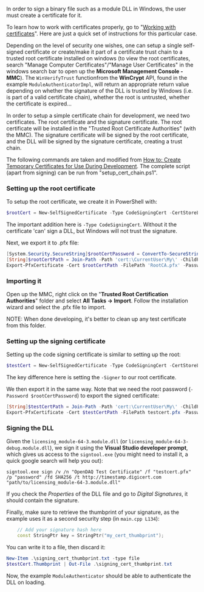 In order to sign a binary file such as a module DLL in Windows, the user must create a certificate for it.

To learn how to work with certificates properly, go to "[Working with certificates](https://learn.microsoft.com/en-us/dotnet/framework/wcf/feature-details/working-with-certificates)". Here are just a quick set of instructions for this particular case.

Depending on the level of security one wishes, one can setup a single self-signed certificate or create/make it part of a certificate trust chain to a trusted root certificate installed on windows (to view the root certificates, search "Manage Computer Certificates"/"Manage User Certificates" in the windows search bar to open up the **Microsoft Management Console - MMC**). The `WinVerifyTrust` functionfrom the **WinCrypt** API, found in the example `ModuleAuthenticatorImpl`, will return an appropriate return value depending on whether the signature of the DLL is trusted by Windows (i.e. is part of a valid certificate chain), whether the root is untrusted, whether the certificate is expired...

In order to setup a simple certificate chain for development, we need two certificates. The root certificate and the signature certificate. The root certificate will be installed in the "Trusted Root Certificate Authorities" (with the MMC). The signature certificate will be signed by the root certificate, and the DLL will be signed by the signature certificate, creating a trust chain. 

The following commands are taken and modified from [How to: Create Temporary Certificates for Use During Development](https://learn.microsoft.com/en-us/dotnet/framework/wcf/feature-details/how-to-create-temporary-certificates-for-use-during-development). The complete script (apart from signing) can be run from "setup_cert_chain.ps1".

### Setting up the root certificate

To setup the root certificate, we create it in PowerShell with: 

```powershell
$rootCert = New-SelfSignedCertificate -Type CodeSigningCert -CertStoreLocation Cert:\CurrentUser\My -DnsName "RootCA" -TextExtension @("2.5.29.19={text}CA=true") -KeyUsage CertSign,CrlSign,DigitalSignature
```

The important addition here is `-Type CodeSigningCert`. Without it the certificate 'can' sign a DLL, but Windows will not trust the signature.

Next, we export it to .pfx file:

```powershell
[System.Security.SecureString]$rootCertPassword = ConvertTo-SecureString -String "password" -Force -AsPlainText
[String]$rootCertPath = Join-Path -Path 'cert:\CurrentUser\My\' -ChildPath "$($rootCert.Thumbprint)"
Export-PfxCertificate -Cert $rootCertPath -FilePath 'RootCA.pfx' -Password $rootCertPassword
```

### Importing it

Open up the MMC, right click on the "**Trusted Root Certification Authorities**" folder and select **All Tasks -> Import**. Follow the installation wizard and select the .pfx file to import.

NOTE: When done developing, it's better to clean up any test certificate from this folder.

### Setting up the signing certificate

Setting up the code signing certificate is similar to setting up the root:

```powershell
$testCert = New-SelfSignedCertificate -Type CodeSigningCert -CertStoreLocation Cert:\CurrentUser\My -DnsName "SignedByRootCA" -KeyExportPolicy Exportable -KeyLength 2048 -KeyUsage DigitalSignature,KeyEncipherment -Signer $rootCert
```

The key difference here is setting the `-Signer` to our root certificate.

We then export it in the same way. Note that we need the root password (`-Password $rootCertPassword`) to export the signed certificate:

```powershell
[String]$testCertPath = Join-Path -Path 'cert:\CurrentUser\My\' -ChildPath "$($testCert.Thumbprint)"
Export-PfxCertificate -Cert $testCertPath -FilePath testcert.pfx -Password $rootCertPassword
```

### Signing the DLL

Given the `licensing_module-64-3.module.dll` (or `licensing_module-64-3-debug.module.dll`), we sign it using the **Visual Studio developer prompt**, which gives us access to the `signtool.exe` (you might need to install it, a quick google search will help you out):

```
signtool.exe sign /v /n "OpenDAQ Test Certificate" /f "testcert.pfx" /p "password" /fd SHA256 /t http://timestamp.digicert.com "path/to/licensing_module-64-3.module.dll"
```

If you check the *Properties* of the DLL file and go to *Digital Signatures*, it should contain the signature.

Finally, make sure to retrieve the thumbprint of your signature, as the example uses it as a second security step (in `main.cpp L134`):

```cpp
    // Add your signature hash here
    const StringPtr key = StringPtr("my_cert_thumbprint");
```

You can write it to a file, then discard it:

```PowerShell
New-Item .\signing_cert_thumbprint.txt -type file
$testCert.Thumbprint | Out-File .\signing_cert_thumbprint.txt
```

Now, the example `ModuleAuthenticator` should be able to authenticate the DLL on loading.

